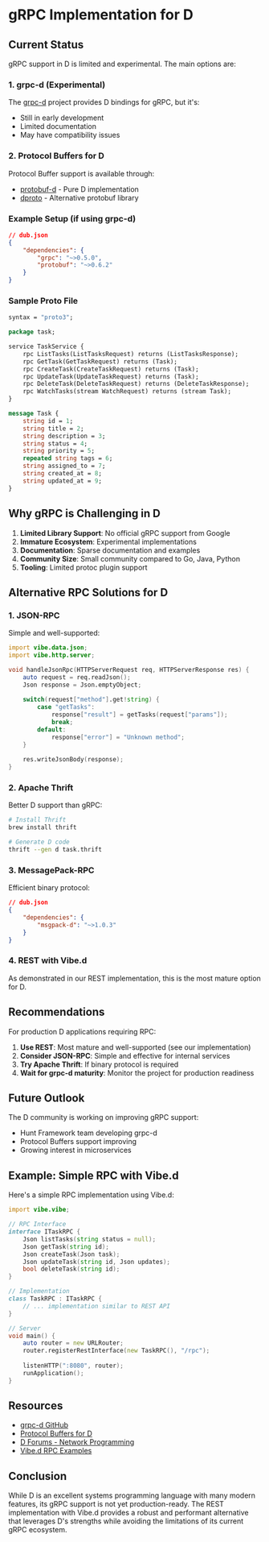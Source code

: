 # gRPC Implementation for D

## Current Status

gRPC support in D is limited and experimental. The main options are:

### 1. grpc-d (Experimental)

The [grpc-d](https://github.com/huntlabs/grpc-d) project provides D bindings for gRPC, but it's:
- Still in early development
- Limited documentation
- May have compatibility issues

### 2. Protocol Buffers for D

Protocol Buffer support is available through:
- [protobuf-d](https://github.com/dcarp/protobuf-d) - Pure D implementation
- [dproto](https://github.com/msoucy/dproto) - Alternative protobuf library

### Example Setup (if using grpc-d)

```json
// dub.json
{
    "dependencies": {
        "grpc": "~>0.5.0",
        "protobuf": "~>0.6.2"
    }
}
```

### Sample Proto File

```protobuf
syntax = "proto3";

package task;

service TaskService {
    rpc ListTasks(ListTasksRequest) returns (ListTasksResponse);
    rpc GetTask(GetTaskRequest) returns (Task);
    rpc CreateTask(CreateTaskRequest) returns (Task);
    rpc UpdateTask(UpdateTaskRequest) returns (Task);
    rpc DeleteTask(DeleteTaskRequest) returns (DeleteTaskResponse);
    rpc WatchTasks(stream WatchRequest) returns (stream Task);
}

message Task {
    string id = 1;
    string title = 2;
    string description = 3;
    string status = 4;
    string priority = 5;
    repeated string tags = 6;
    string assigned_to = 7;
    string created_at = 8;
    string updated_at = 9;
}
```

## Why gRPC is Challenging in D

1. **Limited Library Support**: No official gRPC support from Google
2. **Immature Ecosystem**: Experimental implementations
3. **Documentation**: Sparse documentation and examples
4. **Community Size**: Small community compared to Go, Java, Python
5. **Tooling**: Limited protoc plugin support

## Alternative RPC Solutions for D

### 1. JSON-RPC
Simple and well-supported:
```d
import vibe.data.json;
import vibe.http.server;

void handleJsonRpc(HTTPServerRequest req, HTTPServerResponse res) {
    auto request = req.readJson();
    Json response = Json.emptyObject;
    
    switch(request["method"].get!string) {
        case "getTasks":
            response["result"] = getTasks(request["params"]);
            break;
        default:
            response["error"] = "Unknown method";
    }
    
    res.writeJsonBody(response);
}
```

### 2. Apache Thrift
Better D support than gRPC:
```bash
# Install Thrift
brew install thrift

# Generate D code
thrift --gen d task.thrift
```

### 3. MessagePack-RPC
Efficient binary protocol:
```json
// dub.json
{
    "dependencies": {
        "msgpack-d": "~>1.0.3"
    }
}
```

### 4. REST with Vibe.d
As demonstrated in our REST implementation, this is the most mature option for D.

## Recommendations

For production D applications requiring RPC:

1. **Use REST**: Most mature and well-supported (see our implementation)
2. **Consider JSON-RPC**: Simple and effective for internal services
3. **Try Apache Thrift**: If binary protocol is required
4. **Wait for grpc-d maturity**: Monitor the project for production readiness

## Future Outlook

The D community is working on improving gRPC support:
- Hunt Framework team developing grpc-d
- Protocol Buffers support improving
- Growing interest in microservices

## Example: Simple RPC with Vibe.d

Here's a simple RPC implementation using Vibe.d:

```d
import vibe.vibe;

// RPC Interface
interface ITaskRPC {
    Json listTasks(string status = null);
    Json getTask(string id);
    Json createTask(Json task);
    Json updateTask(string id, Json updates);
    bool deleteTask(string id);
}

// Implementation
class TaskRPC : ITaskRPC {
    // ... implementation similar to REST API
}

// Server
void main() {
    auto router = new URLRouter;
    router.registerRestInterface(new TaskRPC(), "/rpc");
    
    listenHTTP(":8080", router);
    runApplication();
}
```

## Resources

- [grpc-d GitHub](https://github.com/huntlabs/grpc-d)
- [Protocol Buffers for D](https://github.com/dcarp/protobuf-d)
- [D Forums - Network Programming](https://forum.dlang.org/)
- [Vibe.d RPC Examples](https://github.com/vibe-d/vibe.d/tree/master/examples)

## Conclusion

While D is an excellent systems programming language with many modern features, its gRPC support is not yet production-ready. The REST implementation with Vibe.d provides a robust and performant alternative that leverages D's strengths while avoiding the limitations of its current gRPC ecosystem.